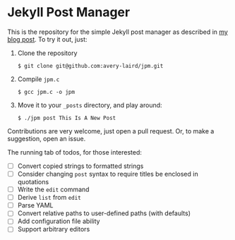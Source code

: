 # Jekyll Post Manager

This is the repository for the simple Jekyll post manager as described in 
[my blog post](averylaird.com/2017/11/30/A-Simple-Jekyll-Post-Manager/).
To try it out, just:
 
1. Clone the repository

       $ git clone git@github.com:avery-laird/jpm.git

2. Compile `jpm.c`

       $ gcc jpm.c -o jpm
    
3. Move it to your `_posts` directory, and play around:

       $ ./jpm post This Is A New Post
    
Contributions are very welcome, just open a pull request.
Or, to make a suggestion, open an issue.

The running tab of todos, for those interested:

- [ ] Convert copied strings to formatted strings
- [ ] Consider changing `post` syntax to require titles be enclosed in quotations
- [ ] Write the `edit` command 
- [ ] Derive `list` from `edit`
- [ ] Parse YAML
- [ ] Convert relative paths to user-defined paths (with defaults)
- [ ] Add configuration file ability
- [ ] Support arbitrary editors